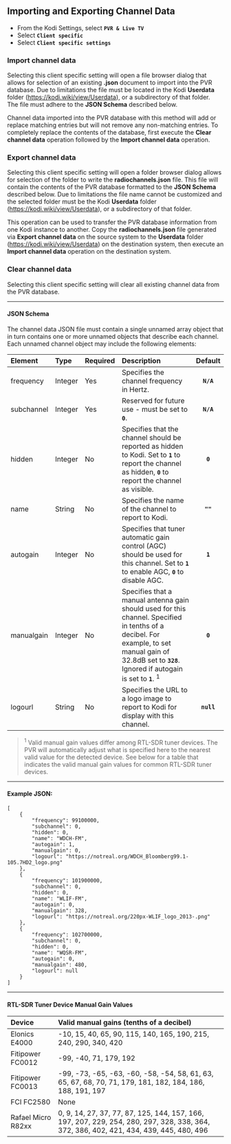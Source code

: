 ## Importing and Exporting Channel Data
* From the Kodi Settings, select __`PVR & Live TV`__
* Select __`Client specific`__
* Select __`Client specific settings`__

### Import channel data
Selecting this client specific setting will open a file browser dialog that allows for selection of an existing __.json__ document to import into the PVR database.  Due to limitations the file must be located in the Kodi __Userdata__ folder (https://kodi.wiki/view/Userdata), or a subdirectory of that folder.   
The file must adhere to the __JSON Schema__ described below.

Channel data imported into the PVR database with this method will add or replace matching entries but will not remove any non-matching entries. To completely replace the contents of the database, first execute the __Clear channel data__ operation followed by the __Import channel data__ operation.

### Export channel data
Selecting this client specific setting will open a folder browser dialog allows for selection of the folder to write the __radiochannels.json__ file. This file will contain the contents of the PVR database formatted to the __JSON Schema__ described below. Due to limitations the file name cannot be customized and the selected folder must be the Kodi __Userdata__ folder (https://kodi.wiki/view/Userdata), or a subdirectory of that folder.

This operation can be used to transfer the PVR database information from one Kodi instance to another. Copy the __radiochannels.json__ file generated via __Export channel data__ on the source system to the __Userdata__ folder (https://kodi.wiki/view/Userdata) on the destination system, then execute an __Import channel data__ operation on the destination system.

### Clear channel data
Selecting this client specific setting will clear all existing channel data from the PVR database.
***
#### JSON Schema
The channel data JSON file must contain a single unnamed array object that in turn contains one or more unnamed objects that describe each channel. Each unnamed channel object may include the following elements:
   
| Element | Type|Required | Description | Default |
| :-- | :-- | :-- | :-- | :--: |
| frequency | Integer  | Yes | Specifies the channel frequency in Hertz. | __`N/A`__ |
| subchannel | Integer | Yes | Reserved for future use - must be set to __`0`__. | __`N/A`__ |
| hidden | Integer | No | Specifies that the channel should be reported as hidden to Kodi.  Set to __`1`__ to report the channel as hidden, __`0`__ to report the channel as visible.| __`0`__ |
| name | String | No | Specifies the name of the channel to report to Kodi. | __`""`__ |
| autogain | Integer | No | Specifies that tuner automatic gain control (AGC) should be used for this channel. Set to __`1`__ to enable AGC, __`0`__ to disable AGC. | __`1`__ |
| manualgain | Integer | No | Specifies that a manual antenna gain should used for this channel. Specified in tenths of a decibel. For example, to set manual gain of 32.8dB set to __`328`__. Ignored if autogain is set to __`1`__. <sup>1</sup> | __`0`__ |
| logourl | String | No | Specifies the URL to a logo image to report to Kodi for display with this channel. | __`null`__ |

> <sup>1</sup> Valid manual gain values differ among RTL-SDR tuner devices. The PVR will automatically adjust what is specified here to the nearest valid value for the detected device. See below for a table that indicates the valid manual gain values for common RTL-SDR tuner devices.   
***
#### Example JSON:
```
[
    {
        "frequency": 99100000,
        "subchannel": 0,
        "hidden": 0,
        "name": "WDCH-FM",
        "autogain": 1,
        "manualgain": 0,
        "logourl": "https://notreal.org/WDCH_Bloomberg99.1-105.7HD2_logo.png"
    },
    {
        "frequency": 101900000,
        "subchannel": 0,
        "hidden": 0,
        "name": "WLIF-FM",
        "autogain": 0,
        "manualgain": 328,
        "logourl": "https://notreal.org/220px-WLIF_logo_2013-.png"
    },
    {
        "frequency": 102700000,
        "subchannel": 0,
        "hidden": 0,
        "name": "WQSR-FM",
        "autogain": 0,
        "manualgain": 480,
        "logourl": null
    }
]
```
***
#### RTL-SDR Tuner Device Manual Gain Values
| Device | Valid manual gains (tenths of a decibel) |
| :-- | :-- |
| Elonics E4000 | -10, 15, 40, 65, 90, 115, 140, 165, 190, 215, 240, 290, 340, 420 |
| Fitipower FC0012 | -99, -40, 71, 179, 192 |
| Fitipower FC0013 | -99, -73, -65, -63, -60, -58, -54, 58, 61, 63, 65, 67, 68, 70, 71, 179, 181, 182, 184, 186, 188, 191, 197 |
| FCI FC2580 | None |
| Rafael Micro R82xx | 0, 9, 14, 27, 37, 77, 87, 125, 144, 157, 166, 197, 207, 229, 254, 280, 297, 328, 338, 364, 372, 386, 402, 421, 434, 439, 445, 480, 496 |

